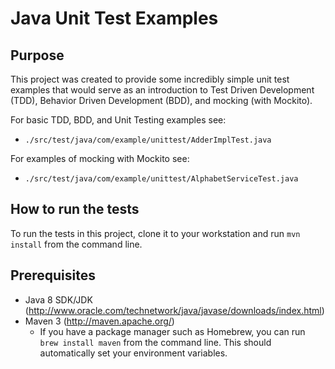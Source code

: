 # Java Unit Test Examples

## Purpose

This project was created to provide some incredibly simple unit test examples that would serve as an introduction
to Test Driven Development (TDD), Behavior Driven Development (BDD), and mocking (with Mockito).

For basic TDD, BDD, and Unit Testing examples see:
* `./src/test/java/com/example/unittest/AdderImplTest.java`

For examples of mocking with Mockito see:
* `./src/test/java/com/example/unittest/AlphabetServiceTest.java`

## How to run the tests

To run the tests in this project, clone it to your workstation and run `mvn install` from the command line.

## Prerequisites
* Java 8 SDK/JDK (http://www.oracle.com/technetwork/java/javase/downloads/index.html)
* Maven 3 (http://maven.apache.org/)
    * If you have a package manager such as Homebrew, you can run `brew install maven` from the command line.  This should automatically set your environment variables.